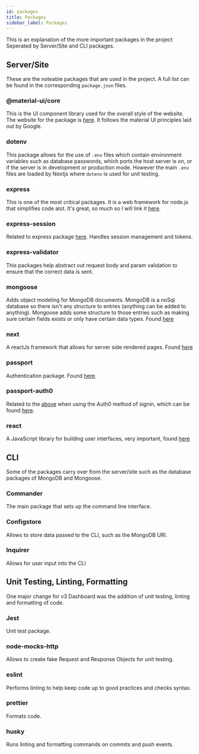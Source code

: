 ```yaml
---
id: packages
title: Packages
sidebar_label: Packages
---
```


This is an explanation of the more important packages in the project Seperated by Server/Site and CLI packages.


## Server/Site

These are the noteable packages that are used in the project. A full list can be found in the corresponding `package.json` files.

### @material-ui/core

This is the UI component library used for the overall style of the website. The
website for the package is [here](https://material-ui.com/). It follows the
material UI principles laid out by Google.

### dotenv

This package allows for the use of `.env` files which contain environment
variables such as database passwords, which ports the host server is on,
or if the server is in development or production mode. However the main `.env` files are loaded by Nextjs where `dotenv` is used for unit testing.

### express

This is one of the most critical packages. It is a web framework for node.js
that simplifies code alot. It's great, so much so I will link it [here](https://expressjs.com/).

### express-session

Related to express package [here](#express). Handles session management and tokens.

### express-validator

This packages help abstract out request body and param validation to ensure that the correct data is sent. 

### mongoose

Adds object modeling for MongoDB documents. MongoDB is a noSql database so
there isn't any structure to entries (anything can be added to anything).
Mongoose adds some structure to those entries such as making sure certain
fields exists or only have certain data types. Found [here](https://mongoosejs.com/)

### next

A reactJs framework that allows for server side rendered pages. Found [here](https://nextjs.org/)

### passport

Authentication package. Found [here](http://www.passportjs.org/).

### passport-auth0

Related to the [above](#passport) when using the Auth0 method of signin, which can be found [here](https://auth0.com/).

### react

A JavaScript library for building user interfaces, very important, found [here](https://reactjs.org/)


## CLI

Some of the packages carry over from the server/site such as the database packages of MongoDB and Mongoose.

### Commander

The main package that sets up the command line interface.

### Configstore

Allows to store data passed to the CLI, such as the MongoDB URI.

### Inquirer

Allows for user input into the CLI

## Unit Testing, Linting, Formatting

One major change for v3 Dashboard was the addition of unit testing, linting and formatting of code.

### Jest

Unit test package.

### node-mocks-http

Allows to create fake Request and Response Objects for unit testing.

### eslint

Performs linting to help keep code up to good practices and checks syntax.

### prettier

Formats code.

### husky

Runs linting and formatting commands on commits and push events.

